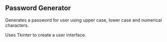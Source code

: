 ## Password Generator
Generates a password for user using upper case, lower case and numerical characters.

Uses Tkinter to create a user interface.
